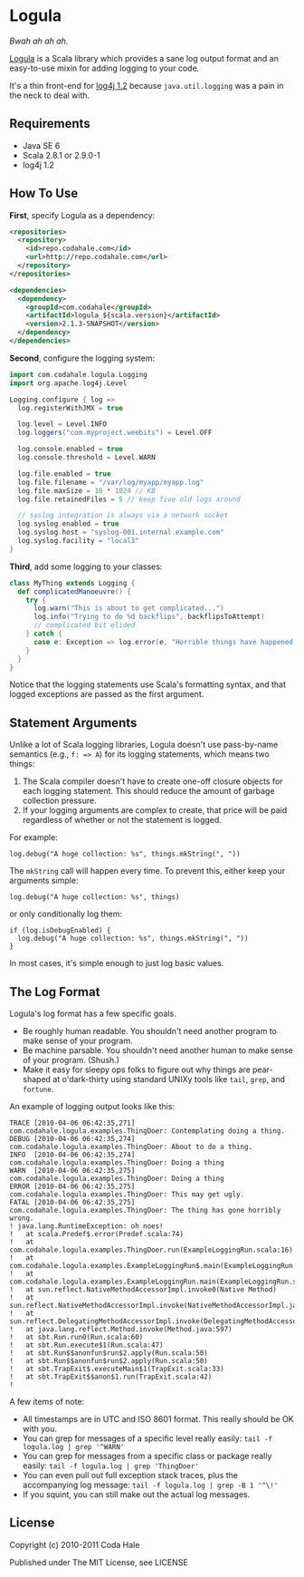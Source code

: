 Logula
======

*Bwah ah ah ah.*

[Logula](http://github.com/codahale/logula) is a Scala library which provides a
sane log output format and an easy-to-use mixin for adding logging to your code.

It's a thin front-end for [log4j 1.2](http://logging.apache.org/log4j/1.2/)
because `java.util.logging` was a pain in the neck to deal with.


Requirements
------------

* Java SE 6
* Scala 2.8.1 or 2.9.0-1
* log4j 1.2


How To Use
----------

**First**, specify Logula as a dependency:

```xml
<repositories>
  <repository>
    <id>repo.codahale.com</id>
    <url>http://repo.codahale.com</url>
  </repository>
</repositories>

<dependencies>
  <dependency>
    <groupId>com.codahale</groupId>
    <artifactId>logula_${scala.version}</artifactId>
    <version>2.1.3-SNAPSHOT</version>
  </dependency>
</dependencies>
```

**Second**, configure the logging system:

```scala
import com.codahale.logula.Logging
import org.apache.log4j.Level

Logging.configure { log =>
  log.registerWithJMX = true

  log.level = Level.INFO
  log.loggers("com.myproject.weebits") = Level.OFF

  log.console.enabled = true
  log.console.threshold = Level.WARN

  log.file.enabled = true
  log.file.filename = "/var/log/myapp/myapp.log"
  log.file.maxSize = 10 * 1024 // KB
  log.file.retainedFiles = 5 // keep five old logs around

  // syslog integration is always via a network socket
  log.syslog.enabled = true
  log.syslog.host = "syslog-001.internal.example.com"
  log.syslog.facility = "local3"
}
```

**Third**, add some logging to your classes:

```scala
class MyThing extends Logging {
  def complicatedManoeuvre() {
    try {
      log.warn("This is about to get complicated...")
      log.info("Trying to do %d backflips", backflipsToAttempt)
      // complicated bit elided
    } catch {
      case e: Exception => log.error(e, "Horrible things have happened.")
    }
  }
}
```

Notice that the logging statements use Scala's formatting syntax, and that
logged exceptions are passed as the first argument.


Statement Arguments
-------------------

Unlike a lot of Scala logging libraries, Logula doesn't use pass-by-name
semantics (e.g., `f: => A`) for its logging statements, which means two things:

1. The Scala compiler doesn't have to create one-off closure objects for each
   logging statement. This should reduce the amount of garbage collection
   pressure.
2. If your logging arguments are complex to create, that price will be paid
   regardless of whether or not the statement is logged.

For example:
    
    log.debug("A huge collection: %s", things.mkString(", "))

The `mkString` call will happen every time. To prevent this, either keep your
arguments simple:
    
    log.debug("A huge collection: %s", things)

or only conditionally log them:
    
    if (log.isDebugEnabled) {
      log.debug("A huge collection: %s", things.mkString(", "))
    }

In most cases, it's simple enough to just log basic values.


The Log Format
--------------

Logula's log format has a few specific goals.

* Be roughly human readable. You shouldn't need another program to make sense of
  your program.
* Be machine parsable. You shouldn't need another human to make sense of your
  program. (Shush.)
* Make it easy for sleepy ops folks to figure out why things are pear-shaped at
  o'dark-thirty using standard UNIXy tools like `tail`, `grep`, and `fortune`.

An example of logging output looks like this:

    TRACE [2010-04-06 06:42:35,271] com.codahale.logula.examples.ThingDoer: Contemplating doing a thing.
    DEBUG [2010-04-06 06:42:35,274] com.codahale.logula.examples.ThingDoer: About to do a thing.
    INFO  [2010-04-06 06:42:35,274] com.codahale.logula.examples.ThingDoer: Doing a thing
    WARN  [2010-04-06 06:42:35,275] com.codahale.logula.examples.ThingDoer: Doing a thing
    ERROR [2010-04-06 06:42:35,275] com.codahale.logula.examples.ThingDoer: This may get ugly.
    FATAL [2010-04-06 06:42:35,275] com.codahale.logula.examples.ThingDoer: The thing has gone horribly wrong.
    ! java.lang.RuntimeException: oh noes!
    ! 	at scala.Predef$.error(Predef.scala:74)
    ! 	at com.codahale.logula.examples.ThingDoer.run(ExampleLoggingRun.scala:16)
    ! 	at com.codahale.logula.examples.ExampleLoggingRun$.main(ExampleLoggingRun.scala:40)
    ! 	at com.codahale.logula.examples.ExampleLoggingRun.main(ExampleLoggingRun.scala)
    ! 	at sun.reflect.NativeMethodAccessorImpl.invoke0(Native Method)
    ! 	at sun.reflect.NativeMethodAccessorImpl.invoke(NativeMethodAccessorImpl.java:39)
    ! 	at sun.reflect.DelegatingMethodAccessorImpl.invoke(DelegatingMethodAccessorImpl.java:25)
    ! 	at java.lang.reflect.Method.invoke(Method.java:597)
    ! 	at sbt.Run.run0(Run.scala:60)
    ! 	at sbt.Run.execute$1(Run.scala:47)
    ! 	at sbt.Run$$anonfun$run$2.apply(Run.scala:50)
    ! 	at sbt.Run$$anonfun$run$2.apply(Run.scala:50)
    ! 	at sbt.TrapExit$.executeMain$1(TrapExit.scala:33)
    ! 	at sbt.TrapExit$$anon$1.run(TrapExit.scala:42)
    ! 

A few items of note:

  * All timestamps are in UTC and ISO 8601 format. This really should be OK with
    you.
  * You can grep for messages of a specific level really easily:
    `tail -f logula.log | grep '^WARN'`
  * You can grep for messages from a specific class or package really easily:
    `tail -f logula.log | grep 'ThingDoer'`
  * You can even pull out full exception stack traces, plus the accompanying
    log message: `tail -f logula.log | grep -B 1 '^\!'`
  * If you squint, you can still make out the actual log messages.


License
-------

Copyright (c) 2010-2011 Coda Hale

Published under The MIT License, see LICENSE
